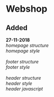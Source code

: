 # Webshop


## Added
**27-11-2018**<br/>
*homepage structure*<br/>
*homepage style*<br/><br/>
*footer structure*<br/>
*footer style*<br/><br/>
*header structure*<br/>
*header style*<br/>
*header javascript*<br/>